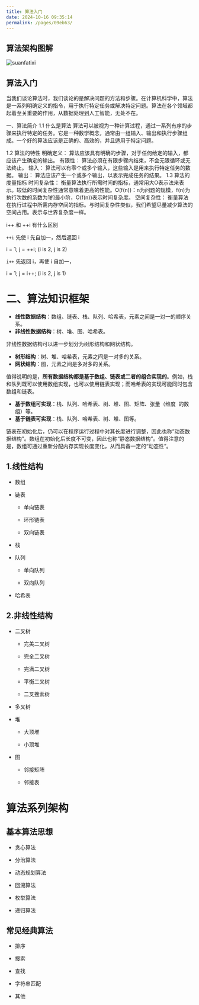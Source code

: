 ```yaml
---
title: 算法入门
date: 2024-10-16 09:35:14
permalink: /pages/09eb63/
---
```

## 算法架构图解

![suanfatixi](https://marksuper.xyz/picture/file/leetcode/suanfatixi.jpeg)

## 算法入门

当我们谈论算法时，我们谈论的是解决问题的方法和步骤。在计算机科学中，算法是一系列明确定义的指令，用于执行特定任务或解决特定问题。算法在各个领域都起着至关重要的作用，从数据处理到人工智能，无处不在。

一、算法简介
1.1 什么是算法
算法可以被视为一种计算过程，通过一系列有序的步骤来执行特定的任务。它是一种数学概念，通常由一组输入、输出和执行步骤组成。一个好的算法应该是正确的、高效的，并且适用于特定问题。

1.2 算法的特性
明确定义： 算法应该具有明确的步骤，对于任何给定的输入，都应该产生确定的输出。
有限性： 算法必须在有限步骤内结束，不会无限循环或无法终止。
输入： 算法可以有零个或多个输入，这些输入是用来执行特定任务的数据。
输出： 算法应该产生一个或多个输出，以表示完成任务的结果。
1.3 算法的度量指标
时间复杂性： 衡量算法执行所需时间的指标，通常用大O表示法来表示。较低的时间复杂性通常意味着更高的性能。O(f(n))：n为问题的规模，f(n)为执行次数的系数为1的最小阶，O(f(n))表示时间复杂度。
空间复杂性： 衡量算法在执行过程中所需内存空间的指标。与时间复杂性类似，我们希望尽量减少算法的空间占用。表示与世界复杂度一样。

i++ 和 ++i 有什么区别

`++i` 先使 i 先自加一，然后返回 i

i = 1;
j = ++i;
(i is 2, j is 2)

`i++` 先返回 i，再使 i 自加一，

i = 1;
j = i++;
(i is 2, j is 1)

# 二、算法知识框架

- **线性数据结构**：数组、链表、栈、队列、哈希表，元素之间是一对一的顺序关系。
- **非线性数据结构**：树、堆、图、哈希表。

非线性数据结构可以进一步划分为树形结构和网状结构。

- **树形结构**：树、堆、哈希表，元素之间是一对多的关系。
- **网状结构**：图，元素之间是多对多的关系。

值得说明的是，**所有数据结构都是基于数组、链表或二者的组合实现的**。例如，栈和队列既可以使用数组实现，也可以使用链表实现；而哈希表的实现可能同时包含数组和链表。

- **基于数组可实现**：栈、队列、哈希表、树、堆、图、矩阵、张量（维度  的数组）等。
- **基于链表可实现**：栈、队列、哈希表、树、堆、图等。

链表在初始化后，仍可以在程序运行过程中对其长度进行调整，因此也称“动态数据结构”。数组在初始化后长度不可变，因此也称“静态数据结构”。值得注意的是，数组可通过重新分配内存实现长度变化，从而具备一定的“动态性”。

## 1.线性结构

- 数组

- 链表
  
  - 单向链表
  
  - 环形链表
  
  - 双向链表

- 栈

- 队列
  
  - 单向队列
  
  - 双向队列

- 哈希表

## 2.非线性结构

- 二叉树
  
  - 完美二叉树
  
  - 完全二叉树
  
  - 完满二叉树
  
  - 平衡二叉树
  
  - 二叉搜索树

- 多叉树

- 堆
  
  - 大顶堆
  
  - 小顶堆

- 图
  
  - 邻接矩阵
  
  - 邻接表

# 算法系列架构

## 基本算法思想

- 贪心算法

- 分治算法

- 动态规划算法

- 回溯算法

- 枚举算法

- 递归算法

## 常见经典算法

- 排序

- 搜索

- 查找

- 字符串匹配

- 其他

# 

  
